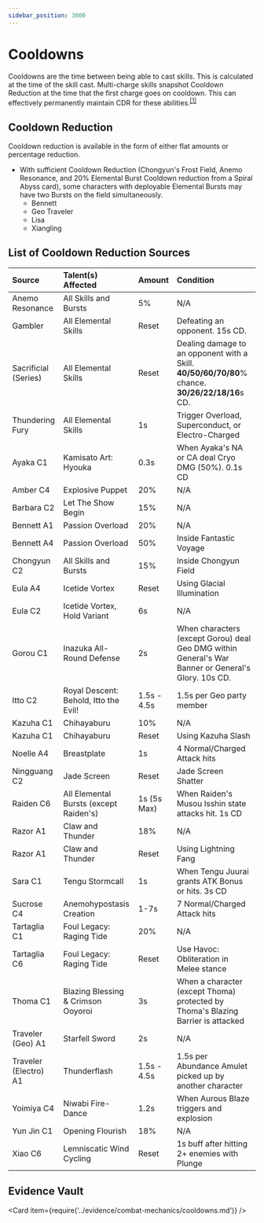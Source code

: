 ```yaml
---
sidebar_position: 3000
---
```


# Cooldowns

Cooldowns are the time between being able to cast skills. This is calculated at the time of the skill cast. Multi-charge skills snapshot Cooldown Reduction at the time that the first charge goes on cooldown. This can effectively permanently maintain CDR for these abilities.<sup>[[1]](../evidence/combat-mechanics/cooldowns.md#multi-charge-skills-snapshot-cdr)</sup>

## Cooldown Reduction

Cooldown reduction is available in the form of either flat amounts or percentage reduction.

* With sufficient Cooldown Reduction (Chongyun's Frost Field, Anemo Resonance, and 20% Elemental Burst Cooldown reduction from a Spiral Abyss card), some characters with deployable Elemental Bursts may have two Bursts on the field simultaneously.
  * Bennett
  * Geo Traveler 
  * Lisa
  * Xiangling

## List of Cooldown Reduction Sources

| Source | Talent\(s\) Affected | Amount | Condition |
| :--- | :--- | :--- | :--- |
| Anemo Resonance | All Skills and Bursts | 5% | N/A |
| Gambler | All Elemental Skills | Reset | Defeating an opponent. 15s CD.
| Sacrificial \(Series\) | All Elemental Skills | Reset | Dealing damage to an opponent with a Skill. **40/50/60/70/80**% chance. **30/26/22/18/16**s CD. |
| Thundering Fury | All Elemental Skills | 1s | Trigger Overload, Superconduct, or Electro-Charged |
| Ayaka C1 | Kamisato Art: Hyouka | 0.3s | When Ayaka's NA or CA deal Cryo DMG (50%). 0.1s CD
| Amber C4 | Explosive Puppet | 20% | N/A |
| Barbara C2 | Let The Show Begin | 15% | N/A |
| Bennett A1 | Passion Overload | 20% | N/A |
| Bennett A4 | Passion Overload | 50% | Inside Fantastic Voyage |
| Chongyun C2 | All Skills and Bursts | 15% | Inside Chongyun Field |
| Eula A4 | Icetide Vortex | Reset | Using Glacial Illumination |
| Eula C2 | Icetide Vortex, Hold Variant | 6s | N/A |
| Gorou C1 | Inazuka All-Round Defense | 2s | When characters \(except Gorou\) deal Geo DMG within General's War Banner or General's Glory. 10s CD.
| Itto C2 | Royal Descent: Behold, Itto the Evil! | 1.5s - 4.5s | 1.5s per Geo party member | 
| Kazuha C1 | Chihayaburu | 10% | N/A |
| Kazuha C1 | Chihayaburu | Reset | Using Kazuha Slash | 
| Noelle A4 | Breastplate | 1s | 4 Normal/Charged Attack hits |
| Ningguang C2 | Jade Screen | Reset | Jade Screen Shatter |
| Raiden C6 | All Elemental Bursts \(except Raiden\'s\) | 1s (5s Max) | When Raiden's Musou Isshin state attacks hit. 1s CD |
| Razor A1 | Claw and Thunder | 18% | N/A |
| Razor A1 | Claw and Thunder | Reset | Using Lightning Fang |
| Sara C1 | Tengu Stormcall | 1s | When Tengu Juurai grants ATK Bonus or hits. 3s CD | 
| Sucrose C4 | Anemohypostasis Creation | 1-7s | 7 Normal/Charged Attack hits |
| Tartaglia C1 | Foul Legacy: Raging Tide | 20% | N/A |
| Tartaglia C6 | Foul Legacy: Raging Tide | Reset | Use Havoc: Obliteration in Melee stance |
| Thoma C1 | Blazing Blessing & Crimson Ooyoroi | 3s | When a character \(except Thoma\) protected by Thoma's Blazing Barrier is attacked |
| Traveler \(Geo\) A1 | Starfell Sword | 2s | N/A |
| Traveler \(Electro\) A1 | Thunderflash | 1.5s - 4.5s | 1.5s per Abundance Amulet picked up by another character
| Yoimiya C4 | Niwabi Fire-Dance | 1.2s | When Aurous Blaze triggers and explosion | 
| Yun Jin C1 | Opening Flourish | 18% | N/A |
| Xiao C6 | Lemniscatic Wind Cycling | Reset | 1s buff after hitting 2+ enemies with Plunge |

## Evidence Vault

<Card item={require('../evidence/combat-mechanics/cooldowns.md')} />

